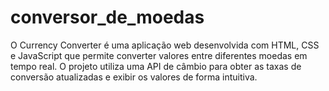 # conversor_de_moedas
 O Currency Converter é uma aplicação web desenvolvida com HTML, CSS e JavaScript que permite converter valores entre diferentes moedas em tempo real. O projeto utiliza uma API de câmbio para obter as taxas de conversão atualizadas e exibir os valores de forma intuitiva.
